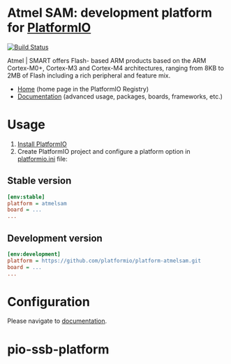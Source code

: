 # Atmel SAM: development platform for [PlatformIO](https://platformio.org)

[![Build Status](https://github.com/platformio/platform-atmelsam/workflows/Examples/badge.svg)](https://github.com/platformio/platform-atmelsam/actions)

Atmel | SMART offers Flash- based ARM products based on the ARM Cortex-M0+, Cortex-M3 and Cortex-M4 architectures, ranging from 8KB to 2MB of Flash including a rich peripheral and feature mix.

* [Home](https://registry.platformio.org/platforms/platformio/atmelsam) (home page in the PlatformIO Registry)
* [Documentation](https://docs.platformio.org/page/platforms/atmelsam.html) (advanced usage, packages, boards, frameworks, etc.)

# Usage

1. [Install PlatformIO](https://platformio.org)
2. Create PlatformIO project and configure a platform option in [platformio.ini](https://docs.platformio.org/page/projectconf.html) file:

## Stable version

```ini
[env:stable]
platform = atmelsam
board = ...
...
```

## Development version

```ini
[env:development]
platform = https://github.com/platformio/platform-atmelsam.git
board = ...
...
```

# Configuration

Please navigate to [documentation](https://docs.platformio.org/page/platforms/atmelsam.html).
# pio-ssb-platform
